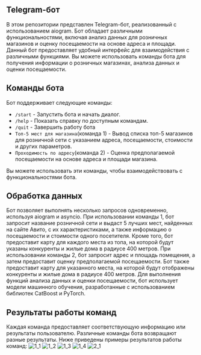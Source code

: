 ## Telegram-бот ##
В этом репозитории представлен Telegram-бот, реализованный с использованием aiogram. Бот обладает различными функциональностями, включая анализ данных для розничных магазинов и оценку посещаемости на основе адреса и площади.
Данный бот предоставляет удобный интерфейс для взаимодействия с различными функциями. Вы можете использовать команды бота для получения информации о розничных магазинах, анализа данных и оценки посещаемости.

## Команды бота
Бот поддерживает следующие команды:

- `/start` - Запустить бота и начать диалог.
- `/help` - Показать справку по доступным командам.
- `/quit` - Завершить работу бота
- `Топ-5 мест для магазина`(команда 1) - Вывод списка топ-5 магазинов для розничной сети с указанием адреса, посещаемости, стоимости и других параметров.
- `Проходимость по адресу`(команда 2) - Оценка предполагаемой посещаемости на основе адреса и площади магазина.

Вы можете использовать эти команды, чтобы взаимодействовать с функциональностями бота.

## Обработка данных
Бот позволяет выполнять несколько запросов одновременно, используя aiogram и asyncio.
При использовании команды 1, бот запросит название розничной сети и выдаст 5 лучших мест, найденных на сайте Авито, с их характеристиками, а также информацию о посещаемости и стоимости одного посетителя. Кроме того, бот предоставит карту для каждого места из топа, на которой будут указаны конкуренты и жилые дома в радиусе 400 метров.
При использовании команды 2, бот запросит адрес и площадь помещения, а затем предоставит оценку предполагаемой посещаемости. Бот также предоставит карту для указанного места, на которой будут отображены конкуренты и жилые дома в радиусе 400 метров.
Для выполнения функций анализа данных и оценки посещаемости, бот использует модели машинного обучения, разработанные с использованием библиотек CatBoost и PyTorch.

## Результаты работы команд
Каждая команда предоставляет соответствующую информацию или результаты пользователю.
Различные команды бота возвращают разные результаты. Ниже приведены примеры результатов работы команд:
![1_1](https://github.com/HSEGeoMarketing/BotAiogram/assets/112046185/5d0a6357-a01b-49fc-bc3c-137b4cbe71cc)
![1_2](https://github.com/HSEGeoMarketing/BotAiogram/assets/112046185/360e63da-b770-4b1c-bada-789985b9611c)
![1_3](https://github.com/HSEGeoMarketing/BotAiogram/assets/112046185/9a910d29-f261-4cda-9c90-1bf591a617e3)
![1_4](https://github.com/HSEGeoMarketing/BotAiogram/assets/112046185/f15f211f-35a0-4290-a8b2-a279d774d5ea)
![2_1](https://github.com/HSEGeoMarketing/BotAiogram/assets/112046185/f5c57076-48ae-4339-b2bf-459473581073)

